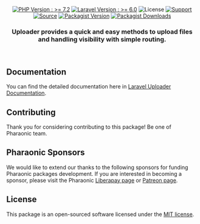 

<p align="center">
  <a href="https://php.net" target="_blank"><img src="https://img.shields.io/static/v1?label=PHP&message=%3E=7.2&color=blue&style=flat-square" alt="PHP Version : >= 7.2"></a>
  <a href="https://laravel.com" target="_blank"><img src="https://img.shields.io/static/v1?label=Laravel&message=%3E=6.0&color=F05340&style=flat-square" alt="Laravel Version : >= 6.0"></a>
  <img src="https://img.shields.io/static/v1?label=License&message=MIT&color=brightgreen&style=flat-square" alt="License">
  <a href="https://liberapay.com/Pharaonic" target="_blank"><img src="https://img.shields.io/liberapay/receives/Pharaonic?color=gold&label=Support&style=flat-square" alt="Support"></a>
  <br>
  <a href="https://packagist.org/packages/Pharaonic/laravel-uploader" target="_blank"><img src="https://img.shields.io/static/v1?label=Packagist&message=pharaonic/laravel-uploader&color=blue&logo=packagist&logoColor=white" alt="Source"></a>
  <a href="https://packagist.org/packages/pharaonic/laravel-uploader" target="_blank"><img src="https://poser.pugx.org/pharaonic/laravel-uploader/v" alt="Packagist Version"></a>
  <a href="https://packagist.org/packages/pharaonic/laravel-uploader" target="_blank"><img src="https://poser.pugx.org/pharaonic/laravel-uploader/downloads" alt="Packagist Downloads"></a>
</p>

<h3 align="center">Uploader provides a quick and easy methods to upload files and handling visibility with simple routing.</h3>
<br>

## Documentation

You can find the detailed documentation here in [Laravel Uploader Documentation](https://pharaonic.io/package/2-laravel/9-uploader).

## Contributing

Thank you for considering contributing to this package! Be one of Pharaonic team.

## Pharaonic Sponsors

We would like to extend our thanks to the following sponsors for funding Pharaonic packages development. If you are interested in becoming a sponsor, please visit the Pharaonic [Liberapay page](https://en.liberapay.com/Pharaonic) or [Patreon page](https://patreon.com/Pharaonic).

## License

This package is an open-sourced software licensed under the [MIT license](https://opensource.org/licenses/MIT).
